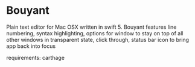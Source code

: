 # Bouyant
Plain text editor for Mac OSX written in swift 5. Bouyant features line numbering, syntax highlighting, options for window to stay on top of all other windows in transparent state, click through, status bar icon to bring app back into focus

requirements: carthage

